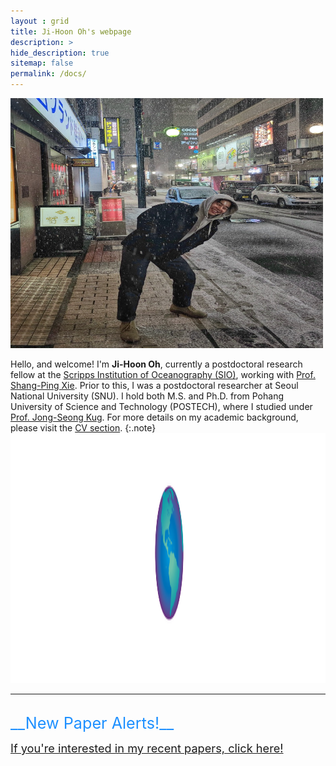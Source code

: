 ```yaml
---
layout : grid
title: Ji-Hoon Oh's webpage
description: >
hide_description: true
sitemap: false
permalink: /docs/
---
```


<img src="./../assets/img/picture.jpeg" width="500" height="400"/>

Hello, and welcome! I'm __Ji-Hoon Oh__, currently a postdoctoral research fellow at the [Scripps Institution of Oceanography (SIO)](https://scripps.ucsd.edu), working with [Prof. Shang-Ping Xie](https://scholar.google.com/citations?user=vGEx6O0AAAAJ&hl=ko&oi=ao). 
Prior to this, I was a postdoctoral researcher at Seoul National University (SNU). I hold both M.S. and Ph.D. from Pohang University of Science and Technology (POSTECH), where I studied under [Prof. Jong-Seong Kug](https://scholar.google.com/citations?user=PZF-9w0AAAAJ&hl=en). 
For more details on my academic background, please visit the [CV section](https://jhoh0926.github.io/resume/).
{:.note}
<img src="./../assets/img/scripps_logo.png" width="600" height="400"/>

---
<br>
 <span style="color: DodgerBlue; font-size:180%"> __New Paper Alerts!__</span>

<span style="font-size:130%"> [If you're interested in my recent papers, click here!](https://jhoh0926.github.io/projects/)</span> <br>

<!--## A Free Blogging Theme
**Hydejack** started out as a free blogging theme for Jekyll — and continues to be so.-->

<!--posts-->

<!--* [Upgrade]{:.heading.flip-title} --- You can skip this if you haven't used Hydejack before.
* [Config]{:.heading.flip-title} --- Once Jekyll is running you can start editing your config file.
{:.related-posts.faded}

## Using Hydejack
* [Basics]{:.heading.flip-title} --- How to add different types of content.
* [Writing]{:.heading.flip-title} --- Producing markdown content for Hydejack.
* [Scripts]{:.heading.flip-title} --- How to include 3rd party scripts on your site.
* [Build]{:.heading.flip-title} --- How to build the static files for deployment.
* [Deploy]{:.heading.flip-title} --- 🆕 How to deploy to a variety of popular providers.
* [Advanced]{:.heading.flip-title} --- Guides for more advanced tasks.
{:.related-posts.faded}

## Other
* [LICENSE]{:.heading.flip-title} --- The license of this project.
* [NOTICE]{:.heading.flip-title} --- Parts of this program are provided under separate licenses.
* [CHANGELOG]{:.heading.flip-title} --- Version history of Hydejack.
{:.related-posts.faded}

[install]: ./../example/_posts/2020-07-03-introducing-hydejack-9.md
[upgrade]: upgrade.md
[config]: config.md
[basics]: basics.md
[writing]: writing.md
[scripts]: scripts.md
[build]: build.md
[deploy]: deploy.md
[advanced]: advanced.md
[LICENSE]: ../LICENSE.md
[NOTICE]: ../NOTICE.md
[CHANGELOG]: ../CHANGELOG.md-->
